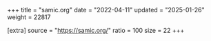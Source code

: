 +++
title = "samic.org"
date = "2022-04-11"
updated = "2025-01-26"
weight = 22817

[extra]
source = "https://samic.org/"
ratio = 100
size = 22
+++
